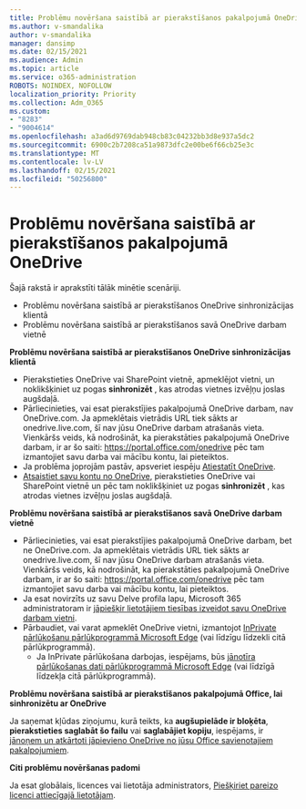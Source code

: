 ```yaml
---
title: Problēmu novēršana saistībā ar pierakstīšanos pakalpojumā OneDrive
ms.author: v-smandalika
author: v-smandalika
manager: dansimp
ms.date: 02/15/2021
ms.audience: Admin
ms.topic: article
ms.service: o365-administration
ROBOTS: NOINDEX, NOFOLLOW
localization_priority: Priority
ms.collection: Adm_O365
ms.custom:
- "8283"
- "9004614"
ms.openlocfilehash: a3ad6d9769dab948cb83c04232bb3d8e937a5dc2
ms.sourcegitcommit: 6900c2b7208ca51a9873dfc2e00be6f66cb25e3c
ms.translationtype: MT
ms.contentlocale: lv-LV
ms.lasthandoff: 02/15/2021
ms.locfileid: "50256800"
---
```

# <a name="troubleshoot-signing-in-to-onedrive"></a>Problēmu novēršana saistībā ar pierakstīšanos pakalpojumā OneDrive

Šajā rakstā ir aprakstīti tālāk minētie scenāriji.

- Problēmu novēršana saistībā ar pierakstīšanos OneDrive sinhronizācijas klientā
- Problēmu novēršana saistībā ar pierakstīšanos savā OneDrive darbam vietnē

**Problēmu novēršana saistībā ar pierakstīšanos OneDrive sinhronizācijas klientā**

- Pierakstieties OneDrive vai SharePoint vietnē, apmeklējot vietni, un noklikšķiniet uz pogas **sinhronizēt** , kas atrodas vietnes izvēļņu joslas augšdaļā.
- Pārliecinieties, vai esat pierakstījies pakalpojumā OneDrive darbam, nav OneDrive.com. Ja apmeklētais vietrādis URL tiek sākts ar onedrive.live.com, šī nav jūsu OneDrive darbam atrašanās vieta. Vienkāršs veids, kā nodrošināt, ka pierakstāties pakalpojumā OneDrive darbam, ir ar šo saiti: https://portal.office.com/onedrive pēc tam izmantojiet savu darba vai mācību kontu, lai pieteiktos.
- Ja problēma joprojām pastāv, apsveriet iespēju [Atiestatīt OneDrive](https://support.microsoft.com/office/reset-onedrive-34701e00-bf7b-42db-b960-84905399050c).
- [Atsaistiet savu kontu no OneDrive](https://support.microsoft.com/office/how-to-remove-an-account-in-onedrive-72699268-9e64-45bd-b723-9a19f4512fd1), pierakstieties OneDrive vai SharePoint vietnē un pēc tam noklikšķiniet uz pogas **sinhronizēt** , kas atrodas vietnes izvēļņu joslas augšdaļā.

**Problēmu novēršana saistībā ar pierakstīšanos savā OneDrive darbam vietnē**

- Pārliecinieties, vai esat pierakstījies pakalpojumā OneDrive darbam, bet ne OneDrive.com. Ja apmeklētais vietrādis URL tiek sākts ar onedrive.live.com, šī nav jūsu OneDrive darbam atrašanās vieta. Vienkāršs veids, kā nodrošināt, ka pierakstāties pakalpojumā OneDrive darbam, ir ar šo saiti: https://portal.office.com/onedrive pēc tam izmantojiet savu darba vai mācību kontu, lai pieteiktos.
- Ja esat novirzīts uz savu Delve profila lapu, Microsoft 365 administratoram ir [jāpiešķir lietotājiem tiesības izveidot savu OneDrive darbam vietni](https://support.microsoft.com/office/you-re-redirected-to-your-delve-profile-page-after-you-click-onedrive-on-the-microsoft-365-app-launcher-2af26640-9ddf-46c3-8912-6af30efcc7b0).
- Pārbaudiet, vai varat apmeklēt OneDrive vietni, izmantojot [InPrivate pārlūkošanu pārlūkprogrammā Microsoft Edge](https://support.microsoft.com/microsoft-edge/browse-inprivate-in-microsoft-edge-e6f47704-340c-7d4f-b00d-d0cf35aa1fcc) (vai līdzīgu līdzekli citā pārlūkprogrammā).
    - Ja InPrivate pārlūkošana darbojas, iespējams, būs [jānotīra pārlūkošanas dati pārlūkprogrammā Microsoft Edge](https://support.microsoft.com/microsoft-edge/view-and-delete-browser-history-in-microsoft-edge-00cf7943-a9e1-975a-a33d-ac10ce454ca4) (vai līdzīgā līdzekļa citā pārlūkprogrammā).

**Problēmu novēršana saistībā ar pierakstīšanos pakalpojumā Office, lai sinhronizētu ar OneDrive**

Ja saņemat kļūdas ziņojumu, kurā teikts, ka **augšupielāde ir bloķēta**, **pierakstieties saglabāt šo failu** vai **saglabājiet kopiju**, iespējams, ir [jānoņem un atkārtoti jāpievieno OneDrive no jūsu Office savienotajiem pakalpojumiem](https://support.microsoft.com/office/how-to-resolve-upload-blocked-sign-into-save-this-file-or-save-a-copy-error-messages-32c7340c-f5fb-4ca0-a829-65d8120f81f8).

**Citi problēmu novēršanas padomi**

Ja esat globālais, licences vai lietotāja administrators, [Piešķiriet pareizo licenci attiecīgajā lietotājam](https://docs.microsoft.com/microsoft-365/admin/manage/assign-licenses-to-users).

